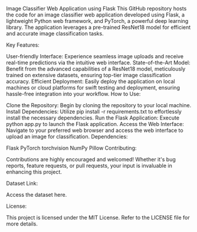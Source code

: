 Image Classifier Web Application using Flask
This GitHub repository hosts the code for an image classifier web application developed using Flask, a lightweight Python web framework, and PyTorch, a powerful deep learning library. The application leverages a pre-trained ResNet18 model for efficient and accurate image classification tasks.

Key Features:

User-friendly Interface: Experience seamless image uploads and receive real-time predictions via the intuitive web interface.
State-of-the-Art Model: Benefit from the advanced capabilities of a ResNet18 model, meticulously trained on extensive datasets, ensuring top-tier image classification accuracy.
Efficient Deployment: Easily deploy the application on local machines or cloud platforms for swift testing and deployment, ensuring hassle-free integration into your workflow.
How to Use:

Clone the Repository: Begin by cloning the repository to your local machine.
Install Dependencies: Utilize pip install -r requirements.txt to effortlessly install the necessary dependencies.
Run the Flask Application: Execute python app.py to launch the Flask application.
Access the Web Interface: Navigate to your preferred web browser and access the web interface to upload an image for classification.
Dependencies:

Flask
PyTorch
torchvision
NumPy
Pillow
Contributing:

Contributions are highly encouraged and welcomed! Whether it's bug reports, feature requests, or pull requests, your input is invaluable in enhancing this project.

Dataset Link:

Access the dataset here.

License:

This project is licensed under the MIT License. Refer to the LICENSE file for more details.
